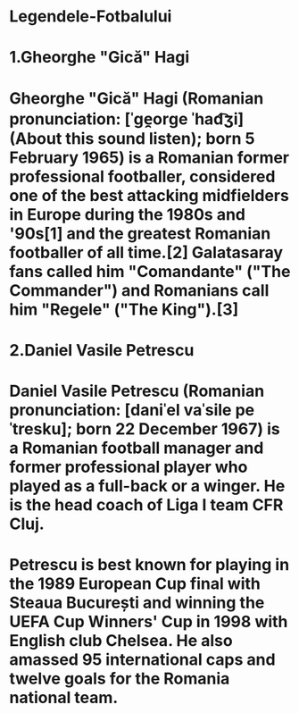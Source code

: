 # Legendele-Fotbalului

# 1.Gheorghe "Gică" Hagi
# Gheorghe "Gică" Hagi (Romanian pronunciation: [ˈɡe̯orɡe ˈhad͡ʒi] (About this sound listen); born 5 February 1965) is a Romanian former professional footballer, considered one of the best attacking midfielders in Europe during the 1980s and '90s[1] and the greatest Romanian footballer of all time.[2] Galatasaray fans called him "Comandante" ("The Commander") and Romanians call him "Regele" ("The King").[3]
# 2.Daniel Vasile Petrescu 
# Daniel Vasile Petrescu (Romanian pronunciation: [daniˈel vaˈsile peˈtresku]; born 22 December 1967) is a Romanian football manager and former professional player who played as a full-back or a winger. He is the head coach of Liga I team CFR Cluj.

# Petrescu is best known for playing in the 1989 European Cup final with Steaua București and winning the UEFA Cup Winners' Cup in 1998 with English club Chelsea. He also amassed 95 international caps and twelve goals for the Romania national team.
